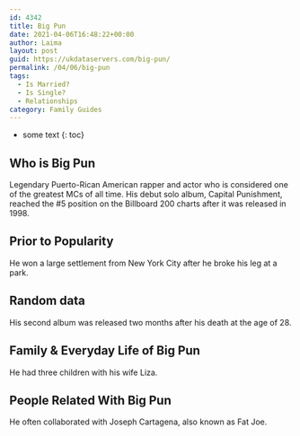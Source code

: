 ```yaml
---
id: 4342
title: Big Pun
date: 2021-04-06T16:48:22+00:00
author: Laima
layout: post
guid: https://ukdataservers.com/big-pun/
permalink: /04/06/big-pun
tags:
  - Is Married?
  - Is Single?
  - Relationships
category: Family Guides
---
```


* some text
{: toc}


## Who is Big Pun
                  
                  
                  
Legendary Puerto-Rican American rapper and actor who is considered one of the greatest MCs of all time. His debut solo album, Capital Punishment, reached the #5 position on the Billboard 200 charts after it was released in 1998.
                  
              
            
              
            
                
                
                
## Prior to Popularity
                  
                  
                  
He won a large settlement from New York City after he broke his leg at a park.
                  
              
            
              
            
                
                
                
## Random data
                  
                  
                  
His second album was released two months after his death at the age of 28.
                  
              
            
              
            
                
                
                
## Family & Everyday Life of Big Pun
                  
                  
                  
He had three children with his wife Liza.
                  
              
            
              
            
                
                
                
## People Related With Big Pun
                  
                  
                  
He often collaborated with Joseph Cartagena, also known as Fat Joe.
                  
              
            
              
            
                
              
            
              
              
            
            
              
            
          
          
          